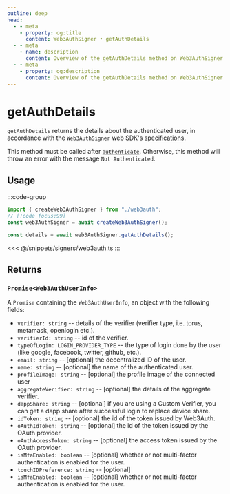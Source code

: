 ```yaml
---
outline: deep
head:
  - - meta
    - property: og:title
      content: Web3AuthSigner • getAuthDetails
  - - meta
    - name: description
      content: Overview of the getAuthDetails method on Web3AuthSigner
  - - meta
    - property: og:description
      content: Overview of the getAuthDetails method on Web3AuthSigner
---
```


# getAuthDetails

`getAuthDetails` returns the details about the authenticated user, in accordance with the `Web3AuthSigner` web SDK's [specifications](https://web3auth.io/docs/sdk/pnp/web/modal/usage#getuserinfo).

This method must be called after [`authenticate`](/packages/aa-signers/web3auth/authenticate). Otherwise, this method will throw an error with the message `Not Authenticated`.

## Usage

:::code-group

```ts [example.ts]
import { createWeb3AuthSigner } from "./web3auth";
// [!code focus:99]
const web3AuthSigner = await createWeb3AuthSigner();

const details = await web3AuthSigner.getAuthDetails();
```

<<< @/snippets/signers/web3auth.ts
:::

## Returns

### `Promise<Web3AuthUserInfo>`

A `Promise` containing the `Web3AuthUserInfo`, an object with the following fields:

- `verifier: string` -- details of the verifier (verifier type, i.e. torus, metamask, openlogin etc.).
- `verifierId: string` -- id of the verifier.
- `typeOfLogin: LOGIN_PROVIDER_TYPE` -- the type of login done by the user (like google, facebook, twitter, github, etc.).
- `email: string` -- [optional] the decentralized ID of the user.
- `name: string` -- [optional] the name of the authenticated user.
- `profileImage: string` -- [optional] the profile image of the connected user
- `aggregateVerifier: string` -- [optional] the details of the aggregate verifier.
- `dappShare: string` -- [optional] if you are using a Custom Verifier, you can get a dapp share after successful login to replace device share.
- `idToken: string` -- [optional] the id of the token issued by Web3Auth.
- `oAuthIdToken: string` -- [optional] the id of the token issued by the OAuth provider.
- `oAuthAccessToken: string` -- [optional] the access token issued by the OAuth provider.
- `isMfaEnabled: boolean` -- [optional] whether or not multi-factor authentication is enabled for the user.
- `touchIDPreference: string` -- [optional]
- `isMfaEnabled: boolean` -- [optional] whether or not multi-factor authentication is enabled for the user.
